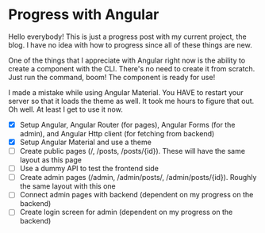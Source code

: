 # Progress with Angular

Hello everybody! This is just a progress post with my current project, the blog. I have no idea with how to progress since all of these things are new.

One of the things that I appreciate with Angular right now is the ability to create a component with the CLI. There's no need to create it from scratch. Just run the command, boom! The component is ready for use!

I made a mistake while using Angular Material. You HAVE to restart your server so that it loads the theme as well. It took me hours to figure that out. Oh well. At least I get to use it now.

- [x] Setup Angular, Angular Router (for pages), Angular Forms (for the admin), and Angular Http client (for fetching from backend)
- [x] Setup Angular Material and use a theme
- [ ] Create public pages (/, /posts, /posts/{id}). These will have the same layout as this page
- [ ] Use a dummy API to test the frontend side
- [ ] Create admin pages (/admin, /admin/posts/, /admin/posts/{id}). Roughly the same layout with this one
- [ ] Connect admin pages with backend (dependent on my progress on the backend)
- [ ] Create login screen for admin (dependent on my progress on the backend)